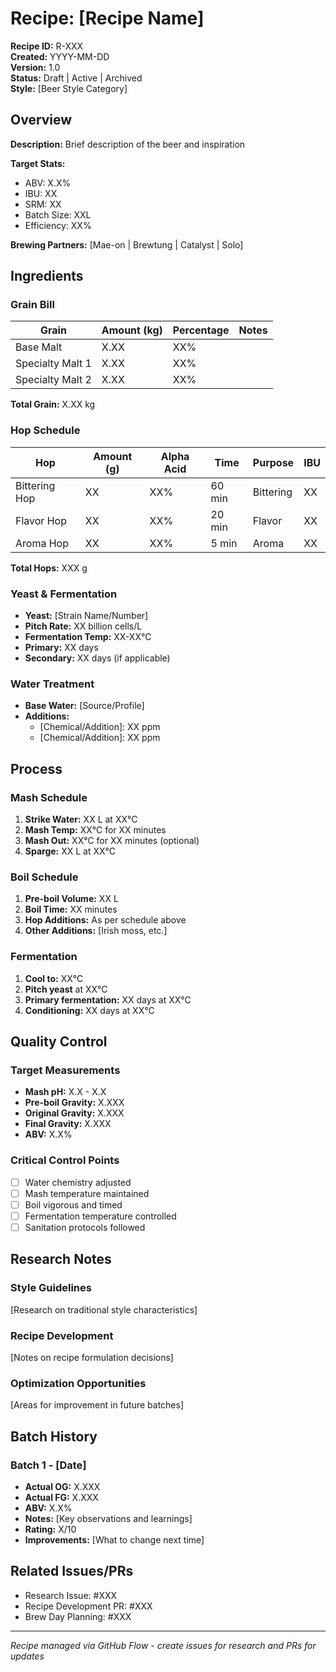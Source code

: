 # Recipe: [Recipe Name]

**Recipe ID:** R-XXX  
**Created:** YYYY-MM-DD  
**Version:** 1.0  
**Status:** Draft | Active | Archived  
**Style:** [Beer Style Category]  

## Overview

**Description:** Brief description of the beer and inspiration

**Target Stats:**
- ABV: X.X%
- IBU: XX
- SRM: XX
- Batch Size: XXL
- Efficiency: XX%

**Brewing Partners:** [Mae-on | Brewtung | Catalyst | Solo]

## Ingredients

### Grain Bill
| Grain | Amount (kg) | Percentage | Notes |
|-------|-------------|------------|-------|
| Base Malt | X.XX | XX% | |
| Specialty Malt 1 | X.XX | XX% | |
| Specialty Malt 2 | X.XX | XX% | |

**Total Grain:** X.XX kg

### Hop Schedule
| Hop | Amount (g) | Alpha Acid | Time | Purpose | IBU |
|-----|------------|------------|------|---------|-----|
| Bittering Hop | XX | XX% | 60 min | Bittering | XX |
| Flavor Hop | XX | XX% | 20 min | Flavor | XX |
| Aroma Hop | XX | XX% | 5 min | Aroma | XX |

**Total Hops:** XXX g

### Yeast & Fermentation
- **Yeast:** [Strain Name/Number]
- **Pitch Rate:** XX billion cells/L
- **Fermentation Temp:** XX-XX°C
- **Primary:** XX days
- **Secondary:** XX days (if applicable)

### Water Treatment
- **Base Water:** [Source/Profile]
- **Additions:** 
  - [Chemical/Addition]: XX ppm
  - [Chemical/Addition]: XX ppm

## Process

### Mash Schedule
1. **Strike Water:** XX L at XX°C
2. **Mash Temp:** XX°C for XX minutes
3. **Mash Out:** XX°C for XX minutes (optional)
4. **Sparge:** XX L at XX°C

### Boil Schedule
1. **Pre-boil Volume:** XX L
2. **Boil Time:** XX minutes
3. **Hop Additions:** As per schedule above
4. **Other Additions:** [Irish moss, etc.]

### Fermentation
1. **Cool to:** XX°C
2. **Pitch yeast** at XX°C
3. **Primary fermentation:** XX days at XX°C
4. **Conditioning:** XX days at XX°C

## Quality Control

### Target Measurements
- **Mash pH:** X.X - X.X
- **Pre-boil Gravity:** X.XXX
- **Original Gravity:** X.XXX
- **Final Gravity:** X.XXX
- **ABV:** X.X%

### Critical Control Points
- [ ] Water chemistry adjusted
- [ ] Mash temperature maintained
- [ ] Boil vigorous and timed
- [ ] Fermentation temperature controlled
- [ ] Sanitation protocols followed

## Research Notes

### Style Guidelines
[Research on traditional style characteristics]

### Recipe Development
[Notes on recipe formulation decisions]

### Optimization Opportunities
[Areas for improvement in future batches]

## Batch History

### Batch 1 - [Date]
- **Actual OG:** X.XXX
- **Actual FG:** X.XXX  
- **ABV:** X.X%
- **Notes:** [Key observations and learnings]
- **Rating:** X/10
- **Improvements:** [What to change next time]

## Related Issues/PRs
- Research Issue: #XXX
- Recipe Development PR: #XXX
- Brew Day Planning: #XXX

---
*Recipe managed via GitHub Flow - create issues for research and PRs for updates*